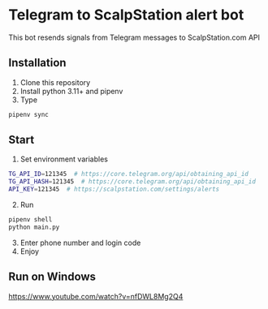 # Telegram to ScalpStation alert bot

This bot resends signals from Telegram messages to ScalpStation.com API

## Installation

1. Clone this repository
2. Install python 3.11+ and pipenv
3. Type
```bash
pipenv sync
```

## Start

1. Set environment variables  
```bash
TG_API_ID=121345  # https://core.telegram.org/api/obtaining_api_id
TG_API_HASH=121345  # https://core.telegram.org/api/obtaining_api_id
API_KEY=121345  # https://scalpstation.com/settings/alerts
```
2. Run
```bash
pipenv shell
python main.py
```
3. Enter phone number and login code
4. Enjoy

## Run on Windows

https://www.youtube.com/watch?v=nfDWL8Mg2Q4
